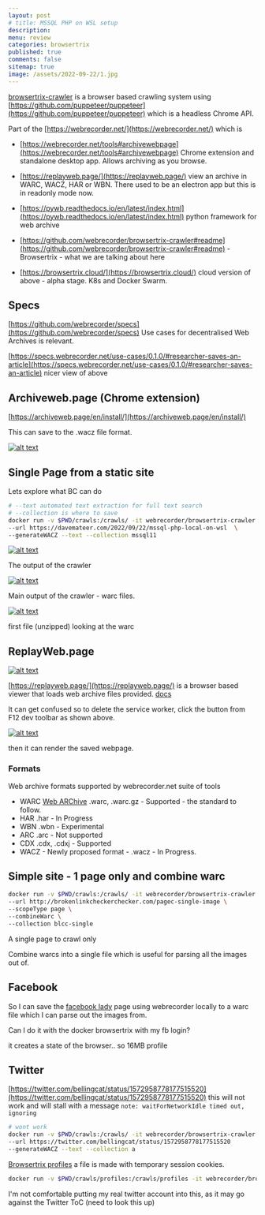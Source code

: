 ```yaml
---
layout: post
# title: MSSQL PHP on WSL setup
description: 
menu: review
categories: browsertrix
published: true 
comments: false     
sitemap: true
image: /assets/2022-09-22/1.jpg
---
```


<!-- [![alt text](/assets/2021-10-22/email-cover.jpg "email"){:width="800px"}](/assets/2021-10-22/email-cover.jpg) -->
<!-- [![alt text](/assets/2021-10-22/email-cover.jpg "Thanks to Solen Feyissa on unsplash - https://unsplash.com/@solenfeyissa")](https://unsplash.com/@solenfeyissa) -->


<!-- [![alt text](/assets/2021-12-21/desk.jpg "email")](/assets/2021-12-21/desk.jpg) -->

<!-- [![alt text](/assets/2022-09-15/fire-map.jpg "email")](/assets/2022-09-15/fire-map.jpg) -->

<!-- [![alt text](/assets/2022-09-15/cookie.jpg "email")](/assets/2022-09-15/cookie.jpg) -->

[browsertrix-crawler](https://github.com/webrecorder/browsertrix-crawler) is a browser based crawling system using [https://github.com/puppeteer/puppeteer](https://github.com/puppeteer/puppeteer) which is a headless Chrome API.

Part of the [https://webrecorder.net/](https://webrecorder.net/) which is

- [https://webrecorder.net/tools#archivewebpage](https://webrecorder.net/tools#archivewebpage) Chrome extension and standalone desktop app. Allows archiving as you browse.

- [https://replayweb.page/](https://replayweb.page/) view an archive in WARC, WACZ, HAR or WBN. There used to be an electron app but this is in readonly mode now.

- [https://pywb.readthedocs.io/en/latest/index.html](https://pywb.readthedocs.io/en/latest/index.html) python framework for web archive

- [https://github.com/webrecorder/browsertrix-crawler#readme](https://github.com/webrecorder/browsertrix-crawler#readme) - Browsertrix - what we are talking about here

- [https://browsertrix.cloud/](https://browsertrix.cloud/) cloud version of above - alpha stage. K8s and Docker Swarm.

## Specs

[https://github.com/webrecorder/specs](https://github.com/webrecorder/specs) Use cases for decentralised Web Archives is relevant.

[https://specs.webrecorder.net/use-cases/0.1.0/#researcher-saves-an-article](https://specs.webrecorder.net/use-cases/0.1.0/#researcher-saves-an-article) nicer view of above

## Archiveweb.page (Chrome extension)

[https://archiveweb.page/en/install/](https://archiveweb.page/en/install/)

This can save to the .wacz file format.

[![alt text](/assets/2022-10-20/2.jpg "email")](/assets/2022-10-20/2.jpg)



## Single Page from a static site

Lets explore what BC can do

```bash
# --text automated text extraction for full text search
# --collection is where to save
docker run -v $PWD/crawls:/crawls/ -it webrecorder/browsertrix-crawler crawl \
--url https://davemateer.com/2022/09/22/mssql-php-local-on-wsl  \
--generateWACZ --text --collection mssql11
```

[![alt text](/assets/2022-10-20/1.jpg "email")](/assets/2022-10-20/1.jpg)

The output of the crawler

[![alt text](/assets/2022-10-20/3.jpg "files")](/assets/2022-10-20/3.jpg)

Main output of the crawler - warc files.

[![alt text](/assets/2022-10-20/4.jpg "files")](/assets/2022-10-20/4.jpg)

first file (unzipped) looking at the warc


## ReplayWeb.page

[![alt text](/assets/2022-10-20/5.jpg "files")](/assets/2022-10-20/5.jpg)

[https://replayweb.page/](https://replayweb.page/) is a browser based viewer that loads web archive files provided. [docs](https://replayweb.page/docs/)

It can get confused so to delete the service worker, click the button from F12 dev toolbar as shown above.


[![alt text](/assets/2022-10-20/6.jpg "files")](/assets/2022-10-20/6.jpg)

then it can render the saved webpage.
### Formats

Web archive formats supported by webrecorder.net suite of tools

- WARC [Web ARChive](https://en.wikipedia.org/wiki/Web_ARChive) .warc, .warc.gz - Supported - the standard to follow.
- HAR .har - In Progress
- WBN .wbn - Experimental
- ARC .arc - Not supported
- CDX .cdx, .cdxj - Supported
- WACZ - Newly proposed format -  .wacz - In Progress.

## Simple site - 1 page only and combine warc

```bash
docker run -v $PWD/crawls:/crawls/ -it webrecorder/browsertrix-crawler crawl \
--url http://brokenlinkcheckerchecker.com/pagec-single-image \
--scopeType page \
--combineWarc \
--collection blcc-single
```

A single page to crawl only

Combine warcs into a single file which is useful for parsing all the images out of.

## Facebook

So I can save the [facebook lady](https://www.facebook.com/photo/?fbid=1329142910787472&set=a.132433247125117) page using webrecorder locally to a warc file which I can parse out the images from.

Can I do it with the docker browsertrix with my fb login?

it creates a state of the browser.. so 16MB profile





## Twitter 

[https://twitter.com/bellingcat/status/1572958778177515520](https://twitter.com/bellingcat/status/1572958778177515520) this will not work and will stall with a message `note: waitForNetworkIdle timed out, ignoring`

```bash
# wont work
docker run -v $PWD/crawls:/crawls/ -it webrecorder/browsertrix-crawler crawl 
--url https://twitter.com/bellingcat/status/1572958778177515520  
--generateWACZ --text --collection a
```

[Browsertrix profiles](https://github.com/webrecorder/browsertrix-crawler#creating-and-using-browser-profiles) a file is made with temporary session cookies.

```bash
docker run -v $PWD/crawls/profiles:/crawls/profiles -it webrecorder/browsertrix-crawler create-login-profile --url "https://twitter.com/login"
```

I'm not comfortable putting my real twitter account into this, as it may go against the Twitter ToC (need to look this up)








